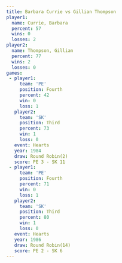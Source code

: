 ```yaml
---
title: Barbara Currie vs Gillian Thompson
player1:                 
  name: Currie, Barbara  
  percent: 57            
  wins: 0                
  losses: 2              
player2:                 
  name: Thompson, Gillian
  percent: 77            
  wins: 2                
  losses: 0              
games:
 - player1:          
     team: 'PE'      
     position: Fourth
     percent: 42     
     win: 0          
     loss: 1         
   player2:         
     team: 'SK'     
     position: Third
     percent: 73    
     win: 1         
     loss: 0        
   event: Hearts       
   year: 1984          
   draw: Round Robin(2)
   score: PE 3 - SK 11 
 - player1:          
     team: 'PE'      
     position: Fourth
     percent: 71     
     win: 0          
     loss: 1         
   player2:         
     team: 'SK'     
     position: Third
     percent: 80    
     win: 1         
     loss: 0        
   event: Hearts        
   year: 1986           
   draw: Round Robin(14)
   score: PE 2 - SK 6   
---
```

